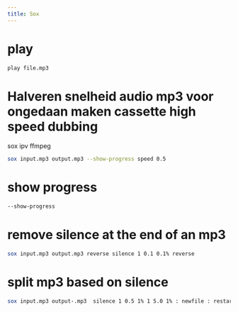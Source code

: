 ```yaml
---
title: Sox
---
```


# play
```bash
play file.mp3
```

# Halveren snelheid audio mp3 voor ongedaan maken cassette high speed dubbing
sox ipv ffmpeg

```bash
sox input.mp3 output.mp3 --show-progress speed 0.5
```

# show progress
```bash
--show-progress
```

# remove silence at the end of an mp3
```bash
sox input.mp3 output.mp3 reverse silence 1 0.1 0.1% reverse
```

# split mp3 based on silence
```bash
sox input.mp3 output-.mp3  silence 1 0.5 1% 1 5.0 1% : newfile : restart
```
